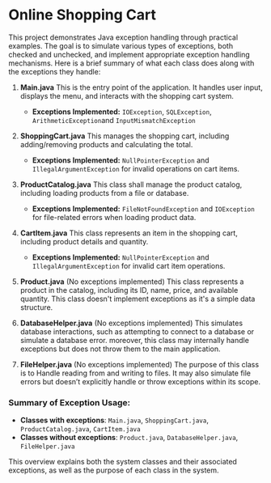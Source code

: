 # Online Shopping Cart
This project demonstrates Java exception handling through practical examples. The goal is to simulate various types of exceptions, 
both checked and unchecked, and implement appropriate exception handling mechanisms.
Here is a brief summary of what each class does along with the exceptions they handle:

1. **Main.java**
   This is the entry point of the application. It handles user input, displays the menu, and interacts with the shopping cart system.
   - **Exceptions Implemented:** `IOException`, `SQLException`, `ArithmeticException`and `InputMismatchException`

2. **ShoppingCart.java**
   This manages the shopping cart, including adding/removing products and calculating the total.
   - **Exceptions Implemented:** `NullPointerException` and `IllegalArgumentException` for invalid operations on cart items.

3. **ProductCatalog.java**
   This class shall manage the product catalog, including loading products from a file or database.
   - **Exceptions Implemented:** `FileNotFoundException` and `IOException` for file-related errors when loading product data.

4. **CartItem.java**
 This class represents an item in the shopping cart, including product details and quantity.
   - **Exceptions Implemented:** `NullPointerException` and `IllegalArgumentException` for invalid cart item operations.
 
5. **Product.java** (No exceptions implemented)
   This class represents a product in the catalog, including its ID, name, price, and available quantity.
   This class doesn't implement exceptions as it's a simple data structure.

 6. **DatabaseHelper.java** (No exceptions implemented)
   This simulates database interactions, such as attempting to connect to a database or simulate a database error.
    moreover, this class may internally handle exceptions but does not throw them to the main application.

 7. **FileHelper.java** (No exceptions implemented)
   The purpose of this class is to Handle reading from and writing to files. It may also simulate file errors but doesn’t explicitly handle
    or throw exceptions within its scope.

### Summary of Exception Usage:
- **Classes with exceptions**: `Main.java`, `ShoppingCart.java`, `ProductCatalog.java`, `CartItem.java`
- **Classes without exceptions**: `Product.java`, `DatabaseHelper.java`, `FileHelper.java`

This overview explains both the system classes and their associated exceptions, as well as the purpose of each class in the system.
